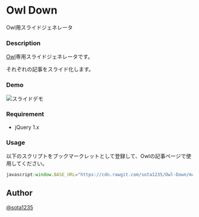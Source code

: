 Owl Down
====

Owl用スライドジェネレータ

### Description

[Owl](https://github.com/fortkle/owl)専用スライドジェネレータです。

それぞれの記事をスライド化します。

### Demo

![スライドデモ](http://i.gyazo.com/4741dbc1bde2fcef427121c991fe0533.png)

### Requirement

- jQuery 1.x

### Usage

以下のスクリプトをブックマークレットとして登録して、Owlの記事ページで使用してください。

```javascript
javascript:window.BASE_URL="https://cdn.rawgit.com/sota1235/Owl-Down/master/";var s=document.createElement("script");s.setAttribute("src",window.BASE_URL+"js/owl_slide.js"),s.setAttribute("type","text/javascript");var c=document.createElement("link");c.setAttribute("rel","stylesheet"),c.setAttribute("type","text/css"),c.setAttribute("href",window.BASE_URL+"css/owl_slide.css"),document.getElementsByTagName("head")[0].appendChild(s),document.getElementsByTagName("head")[0].appendChild(c);
```

## Author

[@sota1235](https://github.com/sota1235)
